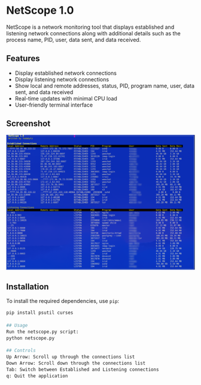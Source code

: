 # NetScope 1.0

NetScope is a network monitoring tool that displays established and listening network connections along with additional details such as the process name, PID, user, data sent, and data received.

## Features

- Display established network connections
- Display listening network connections
- Show local and remote addresses, status, PID, program name, user, data sent, and data received
- Real-time updates with minimal CPU load
- User-friendly terminal interface

## Screenshot
![alt Scrrenshot of NetScope in action](https://raw.githubusercontent.com/yodabytz/netscope/main/screenshot.png?raw=true)

## Installation

To install the required dependencies, use `pip`:

```sh
pip install psutil curses

## Usage
Run the netscope.py script:
python netscope.py

## Controls
Up Arrow: Scroll up through the connections list
Down Arrow: Scroll down through the connections list
Tab: Switch between Established and Listening connections
q: Quit the application


